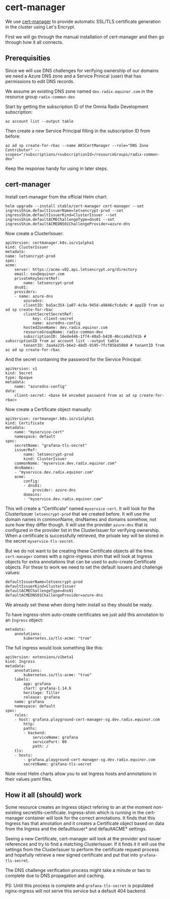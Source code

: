 # cert-manager

We use [cert-manager](https://github.com/jetstack/cert-manager) to provide automatic SSL/TLS certificate generation in the cluster using Let's Encrypt.

First we will go through the manual installation of cert-manager and then go through how it all connects.

## Prerequisities

Since we will use DNS challenges for verifying ownership of our domains we need a Azure DNS zone and a Service Prinical (user) that has permissions to edit DNS records.

We assume an existing DNS zone named `dev.radix.equinor.com` in the resource group `radix-common-dev`

Start by getting the subscription ID of the Omnia Radix Development subscription:

    az account list --output table

Then create a new Service Principal filling in the subscription ID from before:

    az ad sp create-for-rbac --name AKSCertManager --role="DNS Zone Contributor" --scopes="/subscriptions/<subscriptionId>/resourceGroups/radix-common-dev"

Keep the response handy for using in later steps.

## cert-manager

Install cert-manager from the official Helm chart:

    helm upgrade --install stable/cert-manager cert-manager --set ingressShim.defaultIssuerName=letsencrypt-prod --set ingressShim.defaultIssuerKind=ClusterIssuer --set ingressShim.defaultACMEChallengeType=dns01 --set ingressShim.defaultACMEDNS01ChallengeProvider=azure-dns

Now create a ClusterIssuer:

    apiVersion: certmanager.k8s.io/v1alpha1
    kind: ClusterIssuer
    metadata:
    name: letsencrypt-prod
    spec:
    acme:
        server: https://acme-v02.api.letsencrypt.org/directory
        email: sov@equinor.com
        privateKeySecretRef:
            name: letsencrypt-prod
        dns01:
        providers:
        - name: azure-dns
            azuredns:
            clientID: ba5ac354-1a07-4c8a-945d-a9846cfcda9c # appID from az ad sp create-for-rbac
            clientSecretSecretRef:
                key: client-secret
                name: azuredns-config
            hostedZoneName: dev.radix.equinor.com
            resourceGroupName: radix-common-dev
            subscriptionID: 16ede44b-1f74-40a5-b428-46cca9a5741b # subscriptionID from az account list --output table
            tenantID: 3aa4a235-b6e2-48d5-9195-7fcf05b459b0 # tenantID from az ad sp create-for-rbac
            
And the secret containing the password for the Service Principal:

    apiVersion: v1
    kind: Secret
    type: Opaque
    metadata:
        name: "azuredns-config"
    data:
        client-secret: <base 64 encoded password from az ad sp create-for-rbac>

Now create a Certificate object manually:

    apiVersion: certmanager.k8s.io/v1alpha1
    kind: Certificate
    metadata:
        name: "myservice-cert"
        namespace: default
    spec:
        secretName: "grafana-tls-secret"
        issuerRef:
            name: letsencrypt-prod
            kind: ClusterIssuer
        commonName: "myservice.dev.radix.equinor.com"
        dnsNames:
        - "myservice.dev.radix.equinor.com"
        acme:
            config:
            - dns01:
                provider: azure-dns
            domains:
            - "myservice.dev.radix.equinor.com"

This will create a "Certificate" named `myservice-cert`. It will look for the ClusterIssuer `letsencrypt-prod` that we created before. It will use the domain names in commonName, dnsNames and domains somehow, not sure how they differ though. It will use the provider `azure-dns` that is configured in the provider list in the ClusterIssuer for verifying ownership. When a certificate is successfully retrieved, the private key will be stored in the secret `myservice-tls-secret`.

But we do not want to be creating these Certificate objects all the time. `cert-manager` comes with a nginx-ingress shim that will look at Ingress objects for extra annotations that can be used to auto-create Certificate objects. For these to work we need to set the default issuers and challenge values:

    defaultIssuerName=letsencrypt-prod
    defaultIssuerKind=ClusterIssuer
    defaultACMEChallengeType=dns01
    defaultACMEDNS01ChallengeProvider=azure-dns

We already set these when doing helm install so they should be ready.

To have ingress-shim auto-create certificates we just add this annotation to an `Ingress` object:

    metadata:
        annotations:
            kubernetes.io/tls-acme: "true"

The full ingress would look something like this:

    apiVersion: extensions/v1beta1
    kind: Ingress
    metadata:
        annotations:
            kubernetes.io/tls-acme: "true"
        labels:
            app: grafana
            chart: grafana-1.14.6
            heritage: Tiller
            release: grafana
        name: grafana
        namespace: default
    spec:
        rules:
        - host: grafana.playground-cert-manager-sg.dev.radix.equinor.com
            http:
            paths:
            - backend:
                serviceName: grafana
                servicePort: 80
                path: /
        tls:
        - hosts:
            - grafana.playground-cert-manager-sg.dev.radix.equinor.com
            secretName: grafana-tls-secret

Note most Helm charts allow you to set Ingress hosts and annotations in their values.yaml files.

## How it all (should) work

Some resource creates an Ingress object refering to an at the moment non-existing secret/tls-certificate. Ingress-shim which is running in the cert-manager container will look for the correct annotations. It finds that this Ingress has that annotation and it creates a Certificate object based on data from the Ingress and the defaultIssuer* and defaultACME* settings.

Seeing a new Certificate, cert-manager will look at the provider and issuer references and try to find a matching ClusterIssuer. If it finds it it will use the settings from the ClusterIssuer to perform the certificate request process and hopefully retrieve a new signed certificate and put that into `grafana-tls-secret`.

The DNS challenge verification process might take a minute or two to complete due to DNS propagation and caching.

PS: Until this process is complete and `grafana-tls-secret` is populated nginx-ingress will not serve this service but a default 404 backend.
